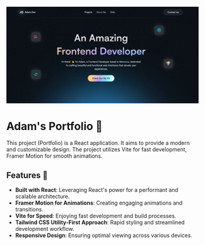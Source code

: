 ![Rest Countries](./src/assets/images/screenshots/Portfolio.png)

# Adam's Portfolio 🫡

This project (Portfolio) is a React application. It aims to provide a modern and customizable design. The project utilizes Vite for fast development, Framer Motion for smooth animations.

## Features 🎉

- **Built with React**: Leveraging React's power for a performant and scalable architecture.
- **Framer Motion for Animations**: Creating engaging animations and transitions.
- **Vite for Speed**: Enjoying fast development and build processes.
- **Tailwind CSS Utility-First Approach**: Rapid styling and streamlined development workflow.
- **Responsive Design**: Ensuring optimal viewing across various devices.
